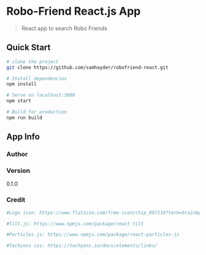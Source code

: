 # Robo-Friend React.js App

> React app to search Robo Friends

## Quick Start

```bash
# clone the project
git clone https://github.com/samhayder/robofriend-react.git

# Install dependencies
npm install

# Serve on localhost:3000
npm start

# Build for production
npm run build
```

## App Info

### Author


### Version

0.1.0

### Credit

```bash
#Logo icon: https://www.flaticon.com/free-icon/chip_897219?term=brain&page=1&position=4

#Tilt.js: https://www.npmjs.com/package/react-tilt

#Particles.js: https://www.npmjs.com/package/react-particles-js

#Tachyons css: https://tachyons.io/docs/elements/links/
```
